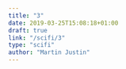 ```yaml
---
title: "3"
date: 2019-03-25T15:08:18+01:00
draft: true
link: "/scifi/3"
type: "scifi"
author: "Martin Justin"
---
```


